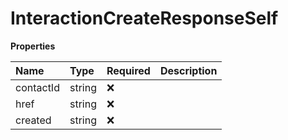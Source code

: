 # InteractionCreateResponseSelf

**Properties**

| Name      | Type   | Required | Description |
| :-------- | :----- | :------- | :---------- |
| contactId | string | ❌       |             |
| href      | string | ❌       |             |
| created   | string | ❌       |             |
